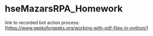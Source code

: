 # hseMazarsRPA_Homework </br>
link to recorded bot action process: [https://www.geeksforgeeks.org/working-with-pdf-files-in-python/]
